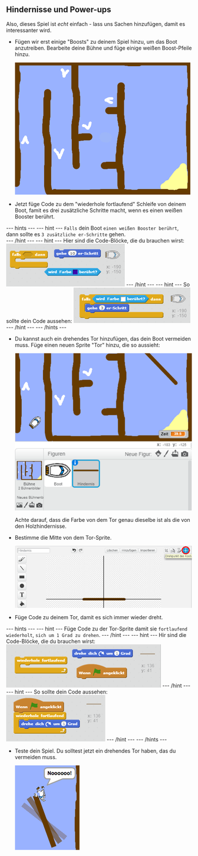 ## Hindernisse und Power-ups

Also, dieses Spiel ist *echt* einfach - lass uns Sachen hinzufügen, damit es interessanter wird.

+ Fügen wir erst einige "Boosts" zu deinem Spiel hinzu, um das Boot anzutreiben. Bearbeite deine Bühne und füge einige weißen Boost-Pfeile hinzu.
    
    ![screenshot](images/boat-boost.png)

+ Jetzt füge Code zu dem "wiederhole fortlaufend" Schleife von deinem Boot, famit es drei zusätzliche Schritte macht, wenn es einen weißen Booster berührt.

\--- hints \--- \--- hint \--- `Falls` dein Boot `einen weißen Booster berührt`, dann sollte es `3 zusätzliche er-Schritte` gehen.  
\--- /hint \--- \--- hint \--- Hier sind die Code-Blöcke, die du brauchen wirst: ![screenshot](images/boat-boost-blocks.png) \--- /hint \--- \--- hint \--- So sollte dein Code aussehen: ![screenshot](images/boat-boost-code.png) \--- /hint \--- \--- /hints \---

+ Du kannst auch ein drehendes Tor hinzufügen, das dein Boot vermeiden muss. Füge einen neuen Sprite "Tor" hinzu, die so aussieht:
    
    ![screenshot](images/boat-gate.png)
    
    Achte darauf, dass die Farbe von dem Tor genau dieselbe ist als die von den Holzhindernisse.

+ Bestimme die Mitte von dem Tor-Sprite.
    
    ![screenshot](images/boat-center.png)

+ Füge Code zu deinem Tor, damit es sich immer wieder dreht.

\--- hints \--- \--- hint \--- Füge Code zu der Tor-Sprite damit sie `fortlaufend wiederholt`, `sich um 1 Grad zu drehen`. \--- /hint \--- \--- hint \--- Hir sind die Code-Blöcke, die du brauchen wirst: ![screenshot](images/boat-spin-blocks.png) \--- /hint \--- \--- hint \--- So sollte dein Code aussehen: ![screenshot](images/boat-spin-code.png) \--- /hint \--- \--- /hints \---

+ Teste dein Spiel. Du solltest jetzt ein drehendes Tor haben, das du vermeiden muss.
    
    ![screenshot](images/boat-gate-test.png)